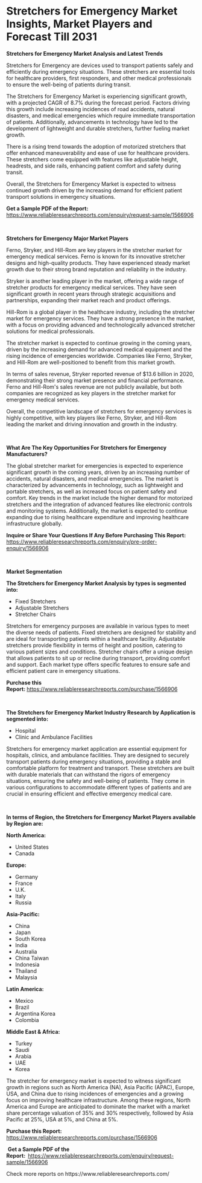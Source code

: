 <p><h1>Stretchers for Emergency Market Insights, Market Players and Forecast Till 2031</h1></p><p><strong>Stretchers for Emergency Market Analysis and Latest Trends</strong></p>
<p><p>Stretchers for Emergency are devices used to transport patients safely and efficiently during emergency situations. These stretchers are essential tools for healthcare providers, first responders, and other medical professionals to ensure the well-being of patients during transit.</p><p>The Stretchers for Emergency Market is experiencing significant growth, with a projected CAGR of 8.7% during the forecast period. Factors driving this growth include increasing incidences of road accidents, natural disasters, and medical emergencies which require immediate transportation of patients. Additionally, advancements in technology have led to the development of lightweight and durable stretchers, further fueling market growth.</p><p>There is a rising trend towards the adoption of motorized stretchers that offer enhanced maneuverability and ease of use for healthcare providers. These stretchers come equipped with features like adjustable height, headrests, and side rails, enhancing patient comfort and safety during transit.</p><p>Overall, the Stretchers for Emergency Market is expected to witness continued growth driven by the increasing demand for efficient patient transport solutions in emergency situations.</p></p>
<p><strong>Get a Sample PDF of the Report:&nbsp;</strong> <a href="https://www.reliableresearchreports.com/enquiry/request-sample/1566906">https://www.reliableresearchreports.com/enquiry/request-sample/1566906</a></p>
<p>&nbsp;</p>
<p><strong>Stretchers for Emergency Major Market Players</strong></p>
<p><p>Ferno, Stryker, and Hill-Rom are key players in the stretcher market for emergency medical services. Ferno is known for its innovative stretcher designs and high-quality products. They have experienced steady market growth due to their strong brand reputation and reliability in the industry.</p><p>Stryker is another leading player in the market, offering a wide range of stretcher products for emergency medical services. They have seen significant growth in recent years through strategic acquisitions and partnerships, expanding their market reach and product offerings.</p><p>Hill-Rom is a global player in the healthcare industry, including the stretcher market for emergency services. They have a strong presence in the market, with a focus on providing advanced and technologically advanced stretcher solutions for medical professionals.</p><p>The stretcher market is expected to continue growing in the coming years, driven by the increasing demand for advanced medical equipment and the rising incidence of emergencies worldwide. Companies like Ferno, Stryker, and Hill-Rom are well-positioned to benefit from this market growth.</p><p>In terms of sales revenue, Stryker reported revenue of $13.6 billion in 2020, demonstrating their strong market presence and financial performance. Ferno and Hill-Rom's sales revenue are not publicly available, but both companies are recognized as key players in the stretcher market for emergency medical services.</p><p>Overall, the competitive landscape of stretchers for emergency services is highly competitive, with key players like Ferno, Stryker, and Hill-Rom leading the market and driving innovation and growth in the industry.</p></p>
<p>&nbsp;</p>
<p><strong>What Are The Key Opportunities For Stretchers for Emergency Manufacturers?</strong></p>
<p><p>The global stretcher market for emergencies is expected to experience significant growth in the coming years, driven by an increasing number of accidents, natural disasters, and medical emergencies. The market is characterized by advancements in technology, such as lightweight and portable stretchers, as well as increased focus on patient safety and comfort. Key trends in the market include the higher demand for motorized stretchers and the integration of advanced features like electronic controls and monitoring systems. Additionally, the market is expected to continue expanding due to rising healthcare expenditure and improving healthcare infrastructure globally.</p></p>
<p><strong>Inquire or Share Your Questions If Any Before Purchasing This Report:</strong> <a href="https://www.reliableresearchreports.com/enquiry/pre-order-enquiry/1566906">https://www.reliableresearchreports.com/enquiry/pre-order-enquiry/1566906</a></p>
<p>&nbsp;</p>
<p><strong>Market Segmentation</strong></p>
<p><strong>The Stretchers for Emergency Market Analysis by types is segmented into:</strong></p>
<p><ul><li>Fixed Stretchers</li><li>Adjustable Stretchers</li><li>Stretcher Chairs</li></ul></p>
<p><p>Stretchers for emergency purposes are available in various types to meet the diverse needs of patients. Fixed stretchers are designed for stability and are ideal for transporting patients within a healthcare facility. Adjustable stretchers provide flexibility in terms of height and position, catering to various patient sizes and conditions. Stretcher chairs offer a unique design that allows patients to sit up or recline during transport, providing comfort and support. Each market type offers specific features to ensure safe and efficient patient care in emergency situations.</p></p>
<p><strong>Purchase this Report:&nbsp;</strong><a href="https://www.reliableresearchreports.com/purchase/1566906">https://www.reliableresearchreports.com/purchase/1566906</a></p>
<p>&nbsp;</p>
<p><strong>The Stretchers for Emergency Market Industry Research by Application is segmented into:</strong></p>
<p><ul><li>Hospital</li><li>Clinic and Ambulance Facilities</li></ul></p>
<p><p>Stretchers for emergency market application are essential equipment for hospitals, clinics, and ambulance facilities. They are designed to securely transport patients during emergency situations, providing a stable and comfortable platform for treatment and transport. These stretchers are built with durable materials that can withstand the rigors of emergency situations, ensuring the safety and well-being of patients. They come in various configurations to accommodate different types of patients and are crucial in ensuring efficient and effective emergency medical care.</p></p>
<p>&nbsp;</p>
<p><strong>In terms of Region, the Stretchers for Emergency Market Players available by Region are:</strong></p>
<p>
    <p> <strong> North America: </strong>
        <ul>
            <li>United States</li>
            <li>Canada</li>
        </ul>
        </p> 
    <p> <strong> Europe: </strong>
        <ul>
            <li>Germany</li>
            <li>France</li>
            <li>U.K.</li>
            <li>Italy</li>
            <li>Russia</li>
        </ul>
        </p> 
    <p> <strong> Asia-Pacific: </strong>
        <ul>
            <li>China</li>
            <li>Japan</li>
            <li>South Korea</li>
            <li>India</li>
            <li>Australia</li>
            <li>China Taiwan</li>
            <li>Indonesia</li>
            <li>Thailand</li>
            <li>Malaysia</li>
        </ul>
        </p> 
    <p> <strong> Latin America: </strong>
        <ul>
            <li>Mexico</li>
            <li>Brazil</li>
            <li>Argentina Korea</li>
            <li>Colombia</li>
        </ul>
        </p> 
    <p> <strong> Middle East & Africa: </strong>
        <ul>
            <li>Turkey</li>
            <li>Saudi</li>
            <li>Arabia</li>
            <li>UAE</li>
            <li>Korea</li>
        </ul>
    </p>
    </p>
<p><p>The stretcher for emergency market is expected to witness significant growth in regions such as North America (NA), Asia Pacific (APAC), Europe, USA, and China due to rising incidences of emergencies and a growing focus on improving healthcare infrastructure. Among these regions, North America and Europe are anticipated to dominate the market with a market share percentage valuation of 35% and 30% respectively, followed by Asia Pacific at 25%, USA at 5%, and China at 5%.</p></p>
<p><strong>Purchase this Report: </strong><a href="https://www.reliableresearchreports.com/purchase/1566906">https://www.reliableresearchreports.com/purchase/1566906</a></p>
<p>&nbsp;<strong>Get a Sample PDF of the Report:&nbsp;&nbsp;</strong><a href="https://www.reliableresearchreports.com/enquiry/request-sample/1566906">https://www.reliableresearchreports.com/enquiry/request-sample/1566906</a></p>
<p><strong></strong></p>
<p>Check more reports on https://www.reliableresearchreports.com/</p>